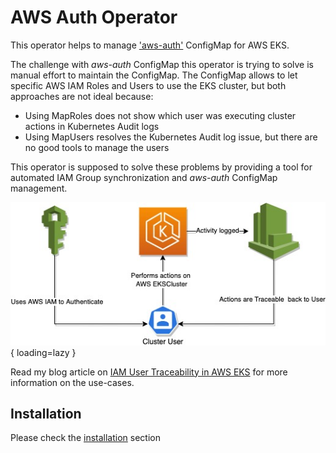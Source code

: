 # AWS Auth Operator

This operator helps to manage
['aws-auth'](https://docs.aws.amazon.com/eks/latest/userguide/add-user-role.html) ConfigMap for AWS EKS.

The challenge with *aws-auth* ConfigMap this operator is trying to solve is manual effort to
maintain the ConfigMap. The ConfigMap allows to let specific AWS IAM Roles and Users to use the EKS
cluster, but both approaches are not ideal because: 

* Using MapRoles does not show which user was executing cluster actions in Kubernetes Audit logs
* Using MapUsers resolves the Kubernetes Audit log issue, but there are no good tools to manage the
  users

This operator is supposed to solve these problems by providing a tool for automated IAM Group
synchronization and *aws-auth* ConfigMap management.

![AWS IAM to EKS User Traceability](public/images/iam-eks-trace.jpg){ loading=lazy }

Read my blog article on [IAM User Traceability in AWS
EKS](https://ops42.org/2021/12/19/User-Traceability-In-AWS-EKS.html?utm_source=aws-auth-operator_index&utm_medium=documentation) for more information on the
use-cases.

## Installation

Please check the [installation](installation.md) section
